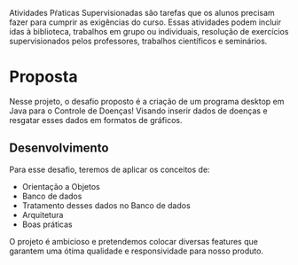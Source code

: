 Atividades Pŕaticas Supervisionadas são tarefas que os alunos precisam fazer para cumprir as exigências do curso. Essas atividades podem incluir idas à biblioteca, trabalhos em grupo ou individuais, resolução de exercícios supervisionados pelos professores, trabalhos científicos e seminários.

# Proposta
Nesse projeto, o desafio proposto é a criação de um programa desktop em Java para o Controle de Doenças! Visando inserir dados de doenças e resgatar esses dados em formatos de gráficos.

## Desenvolvimento
Para esse desafio, teremos de aplicar os conceitos de: 
* Orientação a Objetos
* Banco de dados
* Tratamento desses dados no Banco de dados
*  Arquitetura
*  Boas práticas

O projeto é ambicioso e pretendemos colocar diversas features que garantem uma ótima qualidade e responsividade para nosso produto.